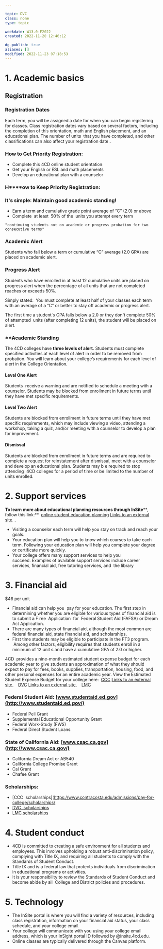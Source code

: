 ---
topic: DVC
class: none
type: topic

weekdate: W13.0-F2022
created: 2022-11-20 12:46:12

dg-publish: true
aliases: []
modified: 2022-11-23 07:18:53
---

# 1. Academic basics

## Registration

### **Registration Dates**

Each term, you will be assigned a date for when you can begin registering for classes. Class registration dates vary based on several factors, including the completion of this orientation, math and English placement, and an educational plan. The number of units  that you have completed, and other classifications can also affect your registration date .

### **How to Get Priority Registration:** 

-   Complete this 4CD online student orientation  
-   Get your English or ESL and math placements  
-   Develop an educational plan with a counselor  

### **H****ow to Keep Priority Registration:**

### It's simple: Maintain good academic standing!

-   Earn a term and cumulative grade point average of “C” (2.0) or above  
-   Complete  at least  50% of the  units you attempt every term

`"continuing students not on academic or progress probation for two consecutive terms"`

### **Academic** **Alert**

Students who fall below a term or cumulative “C” average (2.0 GPA) are placed on academic alert.

### **Progress Alert**

Students who have enrolled in at least 12 cumulative units are placed on progress alert when the percentage of all units that are not completed reaches or exceeds 50%.   

Simply stated:  You must complete at least half of your classes each term with an average of a “C” or better to stay off academic or progress alert.  

The first time a student's GPA falls below a 2.0 or they don't complete 50% of attempted  units (after completing 12 units), the student will be placed on alert.

### **Academic Standing
The 4CD colleges have **three levels of alert**. Students must complete specified activities at each level of alert in order to be removed from probation. You will learn about your college’s requirements for each level of alert in the College Orientation.   

#### **Level One Alert**
Students  receive a warning and are notified to schedule a meeting with a counselor. Students may be blocked from enrollment in future terms until they have met specific requirements.   

#### **Level Two Alert**
Students are blocked from enrollment in future terms until they have met specific requirements, which may include viewing a video, attending a workshop, taking a quiz, and/or meeting with a counselor to develop a plan for improvement.

#### **Dismissal**  
Students are blocked from enrollment in future terms and are required to complete a request for reinstatement after dismissal, meet with a counselor and develop an educational plan. Students may b e required to stop attending  4CD colleges for a period of time or be limited to the number of units enrolled.


# 2. Support services
**To learn more about educational planning resources through** **InSite****, follow this link:**  [online student education planning](http://www.4cd.edu/pdf/Ed_Plan_Students_available.pdf) [Links to an external site.](http://www.4cd.edu/pdf/Ed_Plan_Students_available.pdf) .

-   Visiting a counselor each term will help you stay on track and reach your goals.  
-   Your education plan will help you to know which courses to take each term. Following your education plan will help you complete your degree or certificate more quickly.  
-   Your college offers many support services to help you succeed. Examples of available support services include career services, financial aid, free tutoring services, and  the library 


# 3. Financial aid
$46 per unit

-   Financial aid can help you  pay for your education. The first step in determining whether you are eligible for various types of financial aid is to submit a F ree  Application  for  Federal Student Aid (FAFSA) or Dream Act Application.  
-   There are many types of financial aid, although the most common are federal financial aid, state financial aid, and scholarships.  
-   First time students may be eligible to participate in the FT3 program.  Among other factors, eligibility requires that students enroll in a minimum of 12 unit s and have a cumulative GPA of 2.0 or higher.

4CD  provides a nine-month estimated student expense budget for each academic year to give students an approximation of what they should expect to pay for fees, books, supplies, transportation, housing, food, and other personal expenses for an entire academic year. View the Estimated Student Expense Budget for your college here:  [CCC](https://www.collegecalc.org/colleges/california/contra-costa-college/) [Links to an external site.](https://www.collegecalc.org/colleges/california/contra-costa-college/)    [DVC](https://www.collegecalc.org/colleges/california/diablo-valley-college/) [Links to an external site.](https://www.collegecalc.org/colleges/california/diablo-valley-college/)    [LMC](https://www.collegecalc.org/colleges/california/los-medanos-college/) 

### **Federal Student Aid:** [www.studentaid.ed.gov](http://www.studentaid.ed.gov/)

-   Federal Pell Grant  
-   Supplemental Educational Opportunity Grant  
-   Federal Work-Study (FWS)  
-   Federal Direct Student Loans  

### **State of California Aid:** [www.csac.ca.gov](http://www.csac.ca.gov/)

-   California Dream Act or AB540  
-   California College Promise Grant  
-   Cal Grant  
-   Chafee Grant  

### **Scholarships:**

-   [CCC  scholarships](https://www.contracosta.edu/admissions/pay-for-college/scholarships/
-   [DVC  scholarships](https://www.dvc.edu/student-services/financial-aid/scholarships/apply-scholarships.html)
-   [LMC scholarships](https://www.losmedanos.edu/scholarships/index.aspx)

# 4. Student conduct
-   4CD is committed to creating a safe environment for all students and employees. This involves upholding a robust anti-discrimination policy, complying with Title IX, and requiring all students to comply with the Standards of Student Conduct.  
-   Title IX and is a federal law that protects individuals from discrimination in educational programs or activities. 
-   It is your responsibility to review the Standards of Student Conduct and become abide by all  College and District policies and procedures.

# 5. Technology
-   The InSite portal is where you will find a variety of resources, including class registration, information on your financial aid status, your class schedule, and your college email.   
-   Your college will communicate with you using your college email address, which is your InSight portal ID followed by @insite.4cd.edu.  
-   Online classes are typically delivered through the Canvas platform.

